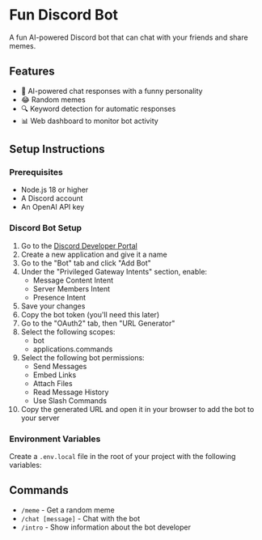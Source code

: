 # Fun Discord Bot

A fun AI-powered Discord bot that can chat with your friends and share memes.

## Features

- 🤖 AI-powered chat responses with a funny personality
- 😂 Random memes
- 🔍 Keyword detection for automatic responses
- 📊 Web dashboard to monitor bot activity

## Setup Instructions

### Prerequisites

- Node.js 18 or higher
- A Discord account
- An OpenAI API key

### Discord Bot Setup

1. Go to the [Discord Developer Portal](https://discord.com/developers/applications)
2. Create a new application and give it a name
3. Go to the "Bot" tab and click "Add Bot"
4. Under the "Privileged Gateway Intents" section, enable:
   - Message Content Intent
   - Server Members Intent
   - Presence Intent
5. Save your changes
6. Copy the bot token (you'll need this later)
7. Go to the "OAuth2" tab, then "URL Generator"
8. Select the following scopes:
   - bot
   - applications.commands
9. Select the following bot permissions:
   - Send Messages
   - Embed Links
   - Attach Files
   - Read Message History
   - Use Slash Commands
10. Copy the generated URL and open it in your browser to add the bot to your server

### Environment Variables

Create a `.env.local` file in the root of your project with the following variables:

## Commands

- `/meme` - Get a random meme
- `/chat [message]` - Chat with the bot
- `/intro` - Show information about the bot developer


